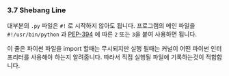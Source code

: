 <a id="Python_Interpreter"></a>
<a id="s3.7-shebang-line"></a>
<a id="shebang-line"></a>
### 3.7 Shebang Line

대부분의 `.py` 파일은 `#!` 로 시작하지 않아도 됩니다.
프로그램의 메인 파일을 `#!/usr/bin/python` 과
[PEP-394](https://www.google.com/url?sa=D&q=http://www.python.org/dev/peps/pep-0394/) 에 따른 `2` 또는 `3`을 붙여 사용하면 됩니다.

이 줄은 파이썬 파일을 import 할때는 무시되지만 실행 될때는 커널이 어떤 파이썬 인터프리터를 사용해야 하는지 알려줍니다.
따라서 직접 실행될 파일에 기록하는것이 적합합니다.  